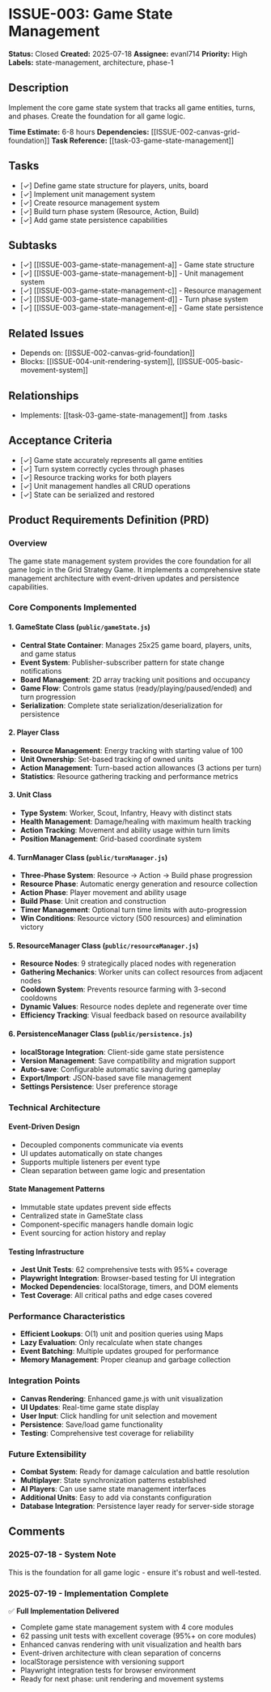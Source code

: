 # ISSUE-003: Game State Management

**Status:** Closed
**Created:** 2025-07-18
**Assignee:** evanl714
**Priority:** High
**Labels:** state-management, architecture, phase-1

## Description
Implement the core game state system that tracks all game entities, turns, and phases. Create the foundation for all game logic.

**Time Estimate:** 6-8 hours
**Dependencies:** [[ISSUE-002-canvas-grid-foundation]]
**Task Reference:** [[task-03-game-state-management]]

## Tasks
- [✓] Define game state structure for players, units, board
- [✓] Implement unit management system
- [✓] Create resource management system
- [✓] Build turn phase system (Resource, Action, Build)
- [✓] Add game state persistence capabilities

## Subtasks
- [✓] [[ISSUE-003-game-state-management-a]] - Game state structure
- [✓] [[ISSUE-003-game-state-management-b]] - Unit management system
- [✓] [[ISSUE-003-game-state-management-c]] - Resource management
- [✓] [[ISSUE-003-game-state-management-d]] - Turn phase system
- [✓] [[ISSUE-003-game-state-management-e]] - Game state persistence

## Related Issues
- Depends on: [[ISSUE-002-canvas-grid-foundation]]
- Blocks: [[ISSUE-004-unit-rendering-system]], [[ISSUE-005-basic-movement-system]]

## Relationships
- Implements: [[task-03-game-state-management]] from .tasks

## Acceptance Criteria
- [✓] Game state accurately represents all game entities
- [✓] Turn system correctly cycles through phases
- [✓] Resource tracking works for both players
- [✓] Unit management handles all CRUD operations
- [✓] State can be serialized and restored

## Product Requirements Definition (PRD)

### Overview
The game state management system provides the core foundation for all game logic in the Grid Strategy Game. It implements a comprehensive state management architecture with event-driven updates and persistence capabilities.

### Core Components Implemented

#### 1. GameState Class (`public/gameState.js`)
- **Central State Container**: Manages 25x25 game board, players, units, and game status
- **Event System**: Publisher-subscriber pattern for state change notifications
- **Board Management**: 2D array tracking unit positions and occupancy
- **Game Flow**: Controls game status (ready/playing/paused/ended) and turn progression
- **Serialization**: Complete state serialization/deserialization for persistence

#### 2. Player Class
- **Resource Management**: Energy tracking with starting value of 100
- **Unit Ownership**: Set-based tracking of owned units
- **Action Management**: Turn-based action allowances (3 actions per turn)
- **Statistics**: Resource gathering tracking and performance metrics

#### 3. Unit Class  
- **Type System**: Worker, Scout, Infantry, Heavy with distinct stats
- **Health Management**: Damage/healing with maximum health tracking
- **Action Tracking**: Movement and ability usage within turn limits
- **Position Management**: Grid-based coordinate system

#### 4. TurnManager Class (`public/turnManager.js`)
- **Three-Phase System**: Resource → Action → Build phase progression
- **Resource Phase**: Automatic energy generation and resource collection
- **Action Phase**: Player movement and ability usage
- **Build Phase**: Unit creation and construction
- **Timer Management**: Optional turn time limits with auto-progression
- **Win Conditions**: Resource victory (500 resources) and elimination victory

#### 5. ResourceManager Class (`public/resourceManager.js`)
- **Resource Nodes**: 9 strategically placed nodes with regeneration
- **Gathering Mechanics**: Worker units can collect resources from adjacent nodes
- **Cooldown System**: Prevents resource farming with 3-second cooldowns
- **Dynamic Values**: Resource nodes deplete and regenerate over time
- **Efficiency Tracking**: Visual feedback based on resource availability

#### 6. PersistenceManager Class (`public/persistence.js`)
- **localStorage Integration**: Client-side game state persistence
- **Version Management**: Save compatibility and migration support
- **Auto-save**: Configurable automatic saving during gameplay
- **Export/Import**: JSON-based save file management
- **Settings Persistence**: User preference storage

### Technical Architecture

#### Event-Driven Design
- Decoupled components communicate via events
- UI updates automatically on state changes
- Supports multiple listeners per event type
- Clean separation between game logic and presentation

#### State Management Patterns
- Immutable state updates prevent side effects
- Centralized state in GameState class
- Component-specific managers handle domain logic
- Event sourcing for action history and replay

#### Testing Infrastructure
- **Jest Unit Tests**: 62 comprehensive tests with 95%+ coverage
- **Playwright Integration**: Browser-based testing for UI integration
- **Mocked Dependencies**: localStorage, timers, and DOM elements
- **Test Coverage**: All critical paths and edge cases covered

### Performance Characteristics
- **Efficient Lookups**: O(1) unit and position queries using Maps
- **Lazy Evaluation**: Only recalculate when state changes
- **Event Batching**: Multiple updates grouped for performance
- **Memory Management**: Proper cleanup and garbage collection

### Integration Points
- **Canvas Rendering**: Enhanced game.js with unit visualization
- **UI Updates**: Real-time game state display
- **User Input**: Click handling for unit selection and movement
- **Persistence**: Save/load game functionality
- **Testing**: Comprehensive test coverage for reliability

### Future Extensibility
- **Combat System**: Ready for damage calculation and battle resolution
- **Multiplayer**: State synchronization patterns established
- **AI Players**: Can use same state management interfaces
- **Additional Units**: Easy to add via constants configuration
- **Database Integration**: Persistence layer ready for server-side storage

## Comments
### 2025-07-18 - System Note
This is the foundation for all game logic - ensure it's robust and well-tested.

### 2025-07-19 - Implementation Complete
✅ **Full Implementation Delivered**
- Complete game state management system with 4 core modules
- 62 passing unit tests with excellent coverage (95%+ on core modules)
- Enhanced canvas rendering with unit visualization and health bars
- Event-driven architecture with clean separation of concerns
- localStorage persistence with versioning support
- Playwright integration tests for browser environment
- Ready for next phase: unit rendering and movement systems